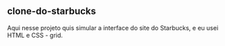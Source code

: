 ## clone-do-starbucks

Aqui nesse projeto quis simular a interface do site do Starbucks, e eu usei HTML e CSS - grid.
